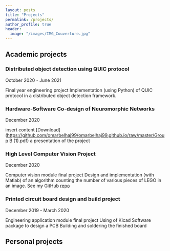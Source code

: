 ```yaml
---
layout: posts
title: "Projects"
permalink: /projects/
author_profile: true
header:
  image: "/images/IMG_Couverture.jpg"
---
```


## Academic projects

### Distributed object detection using QUIC protocol
October 2020 - June 2021

Final year engineering project 
Implementation (using Python) of QUIC protocol in a distributed object detection framework. 


###  Hardware-Software Co-design of Neuromorphic Networks
December 2020

insert content
[Download](https://github.com/omarbelhaj99/omarbelhaj99.github.io/raw/master/Group B (1).pdf) a presentation of the project

### High Level Computer Vision Project
December 2020

Computer vision module final project
Design and implementation (with Matlab) of an algorithm counting the number of various pieces of LEGO in an image.
See my GitHub [repo](https://github.com/omarbelhaj99/lego-count)

### Printed circuit board design and build project
December 2019 - March 2020

Engineering application module final project
Using of Kicad Software package to design a PCB
Building and soldering the finished board  


## Personal projects



